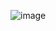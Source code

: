 ![image](https://user-images.githubusercontent.com/77222540/230915737-2d7ecdd6-79c8-4eac-9e31-e941b3bcb873.png)
